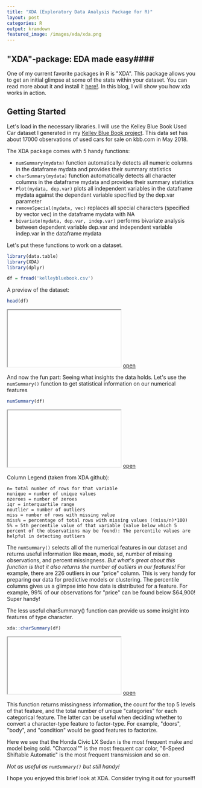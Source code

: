 ```yaml
---
title: "XDA (Exploratory Data Analysis Package for R)"
layout: post
categories: R
output: kramdown
featured_image: /images/xda/xda.png
---
```


## "XDA"-package: EDA made easy####
One of my current favorite packages in R is "XDA".  This package allows you to get an initial glimpse at some of the stats within your dataset.  You can read more about it and install it [here!](https://github.com/ujjwalkarn/xda).  In this blog, I will show you how xda works in action. 


## Getting Started ####

Let's load in the necessary libraries.  I will use the Kelley Blue Book Used Car dataset I generated in my [Kelley Blue Book project](https://tai-pach.github.io/kbb/).  This data set has about 17000 observations of used cars for sale on kbb.com in May 2018.


The XDA package comes with 5 handy functions:

* ```numSummary(mydata)``` function automatically detects all numeric columns in the dataframe mydata and provides their summary statistics
* ```charSummary(mydata)``` function automatically detects all character columns in the dataframe mydata and provides their summary statistics
* ```Plot(mydata, dep.var)``` plots all independent variables in the dataframe mydata against the dependant variable specified by the dep.var parameter
* ```removeSpecial(mydata, vec)``` replaces all special characters (specified by vector vec) in the dataframe mydata with NA
* ```bivariate(mydata, dep.var, indep.var)``` performs bivariate analysis between dependent variable dep.var and independent variable indep.var in the dataframe mydata


Let's put these functions to work on a dataset.
```r
library(data.table)
library(XDA)
library(dplyr)

df = fread('kelleybluebook.csv')
```

A preview of the dataset:

```r
head(df)
```

<iframe src="/htmlwidgets/xda/table_1.html"></iframe> <a href="/htmlwidgets/xda/table_1.html" target="_blank">open</a>


And now the fun part: Seeing what insights the data holds.
Let's use the ```numSummary()``` function to get statistical information on our numerical features

```r
numSummary(df)
```
<iframe src="/htmlwidgets/xda/table_2.html"></iframe> <a href="/htmlwidgets/xda/table_2.html" target="_blank">open</a>

Column Legend (taken from XDA github):

```
n= total number of rows for that variable
nunique = number of unique values
nzeroes = number of zeroes
iqr = interquartile range
noutlier = number of outliers
miss = number of rows with missing value
miss% = percentage of total rows with missing values ((miss/n)*100)
5% = 5th percentile value of that variable (value below which 5 percent of the observations may be found): The percentile values are helpful in detecting outliers
```
The ```numSummary()``` selects all of the numerical features in our dataset and returns useful information like mean, mode, sd, number of missing observations, and percent missingness.  *But what's great about this function is that it also returns the number of outliers in our features!*  For example, there are 226 outliers in our "price" column.  This is very handy for preparing our data for predictive models or clustering.  The percentile columns gives us a glimpse into how data is distributed for a feature.  For example, 99% of our observations for "price" can be found below $64,900!  Super handy!  


The less useful charSummary() function can provide us some insight into features of type character.

```r
xda::charSummary(df)
```

<iframe src="/htmlwidgets/xda/table_3.html"></iframe> <a href="/htmlwidgets/xda/table_3.html" target="_blank">open</a>


This function returns missingness information, the count for the top 5 levels of that feature, and the total number of unique "categories" for each categorical feature.  The latter can be useful when deciding whether to convert a character-type feature to factor-type.  For example, "doors", "body", and "condition" would be good features to factorize.


Here we see that the Honda Civic LX Sedan is the most frequent make and model being sold.  "Charcoal"" is the most frequent car color, "6-Speed Shiftable Automatic" is the most frequent transmission and so on.

*Not as useful as ```numSummary()``` but still handy!*

I hope you enjoyed this brief look at XDA.  Consider trying it out for yourself!




